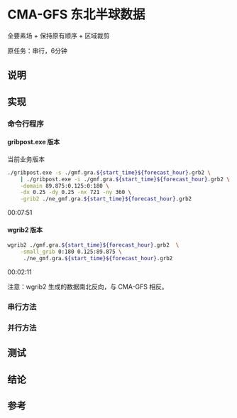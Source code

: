 # CMA-GFS 东北半球数据

全要素场 + 保持原有顺序 + 区域裁剪

原任务：串行，6分钟

## 说明



## 实现

### 命令行程序

#### gribpost.exe 版本

当前业务版本

```bash
./gribpost.exe -s ./gmf.gra.${start_time}${forecast_hour}.grb2 \
    | ./gribpost.exe -i ./gmf.gra.${start_time}${forecast_hour}.grb2 \
    -domain 89.875:0.125:0:180 \
    -dx 0.25 -dy 0.25 -nx 721 -ny 360 \
    -grib2 ./ne_gmf.gra.${start_time}${forecast_hour}.grb2
```

00:07:51

#### wgrib2 版本

```bash
wgrib2 ./gmf.gra.${start_time}${forecast_hour}.grb2  \
    -small_grib 0:180 0.125:89.875 \
     ./ne_gmf.gra.${start_time}${forecast_hour}.grb2
```

00:02:11

注意：wgrib2 生成的数据南北反向，与 CMA-GFS 相反。

### 串行方法



### 并行方法



## 测试



## 结论



## 参考

